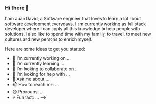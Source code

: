 ### Hi there 👋

I'am Juan David, a Software engineer that loves to learn a lot about software development everydays. I am currently working as full stack developer where I can apply all this knowledge to help people with solutions. I also like to spend time with my familiy, to travel, to meet new cultures and new persons to enrich myself.

Here are some ideas to get you started:

- 🔭 I’m currently working on ...
- 🌱 I’m currently learning ...
- 👯 I’m looking to collaborate on ...
- 🤔 I’m looking for help with ...
- 💬 Ask me about ...
- 📫 How to reach me: ...
- 😄 Pronouns: ...
- ⚡ Fun fact: ...
-->
